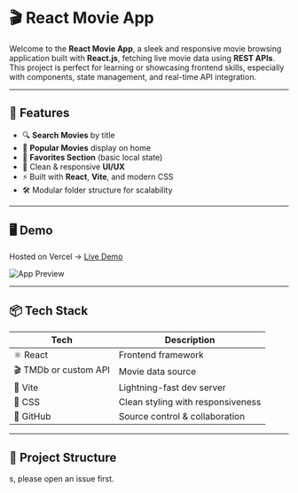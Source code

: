 # 🎬 React Movie App

Welcome to the **React Movie App**, a sleek and responsive movie browsing application built with **React.js**, fetching live movie data using **REST APIs**. This project is perfect for learning or showcasing frontend skills, especially with components, state management, and real-time API integration.

---

## 🧠 Features

- 🔍 **Search Movies** by title
- 🌟 **Popular Movies** display on home
- 💾 **Favorites Section** (basic local state)
- 🎨 Clean & responsive **UI/UX**
- ⚡ Built with **React**, **Vite**, and modern CSS
- 🛠️ Modular folder structure for scalability

---

## 🖥️ Demo

Hosted on Vercel → [Live Demo](https://react-movie-7b8o6bu0x-vallabhatechs-projects.vercel.app/)

![App Preview](<img width="1905" height="903" alt="image" src="https://github.com/user-attachments/assets/265b04a8-5000-4dfd-b956-f135c8cea32e" />
) <!-- Optional: Add screenshot later -->

---

## 📦 Tech Stack

| Tech | Description |
|------|-------------|
| ⚛️ React | Frontend framework |
| 🎬 TMDb or custom API | Movie data source |
| 💨 Vite | Lightning-fast dev server |
| 🧼 CSS | Clean styling with responsiveness |
| 🔧 GitHub | Source control & collaboration |

---

## 📁 Project Structure
s, please open an issue first.

